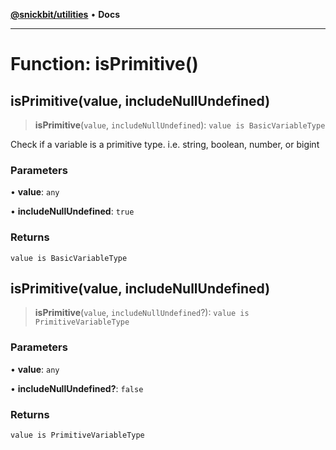 [**@snickbit/utilities**](../README.md) • **Docs**

***

# Function: isPrimitive()

## isPrimitive(value, includeNullUndefined)

> **isPrimitive**(`value`, `includeNullUndefined`): `value is BasicVariableType`

Check if a variable is a primitive type. i.e. string, boolean, number, or bigint

### Parameters

• **value**: `any`

• **includeNullUndefined**: `true`

### Returns

`value is BasicVariableType`

## isPrimitive(value, includeNullUndefined)

> **isPrimitive**(`value`, `includeNullUndefined`?): `value is PrimitiveVariableType`

### Parameters

• **value**: `any`

• **includeNullUndefined?**: `false`

### Returns

`value is PrimitiveVariableType`
